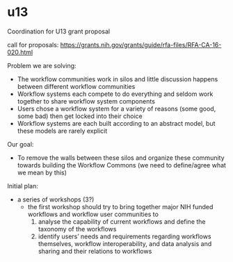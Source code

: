 # u13
Coordination for U13 grant proposal

call for proposals: https://grants.nih.gov/grants/guide/rfa-files/RFA-CA-16-020.html

Problem we are solving:
* The workflow communities work in silos and little discussion happens between different workflow communities
* Workflow systems each compete to do everything and seldom work together to share workflow system components
* Users chose a workflow system for a variety of reasons (some good, some bad) then get locked into their choice
* Workflow systems are each built according to an abstract model, but these models are rarely explicit

Our goal:
* To remove the walls between these silos and organize these community towards building the Workflow Commons (we need to define/agree what we mean by this)  

Initial plan:
* a series of workshops (3?)
  * the first workshop should try to bring together major NIH funded workflows and workflow user communities to
    1. analyse the capability of current workflows and define the taxonomy of the workflows
    2. identify users’ needs and requirements regarding workflows themselves, workflow interoperability, and data analysis and sharing and their relations to workflows


